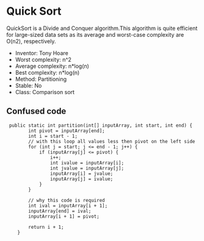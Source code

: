 # Quick Sort

 QuickSort is a Divide and Conquer algorithm.This algorithm is quite efficient for large-sized data sets as its average and worst-case complexity are O(n2), respectively.


* Inventor: Tony Hoare
*  Worst complexity: n^2
*  Average complexity: n*log(n)
*  Best complexity: n*log(n)
*  Method: Partitioning
*  Stable: No
*  Class: Comparison sort

## Confused code

```
 public static int partition(int[] inputArray, int start, int end) {
        int pivot = inputArray[end];
        int i = start - 1;
        // with this loop all values less then pivot on the left side
        for (int j = start; j <= end - 1; j++) {
            if (inputArray[j] <= pivot) {
                i++;
                int ivalue = inputArray[i];
                int jvalue = inputArray[j];
                inputArray[i] = jvalue;
                inputArray[j] = ivalue;
            }
        }
        
        // why this code is required 
        int ival = inputArray[i + 1];
        inputArray[end] = ival;
        inputArray[i + 1] = pivot;

        return i + 1;
    }
```
